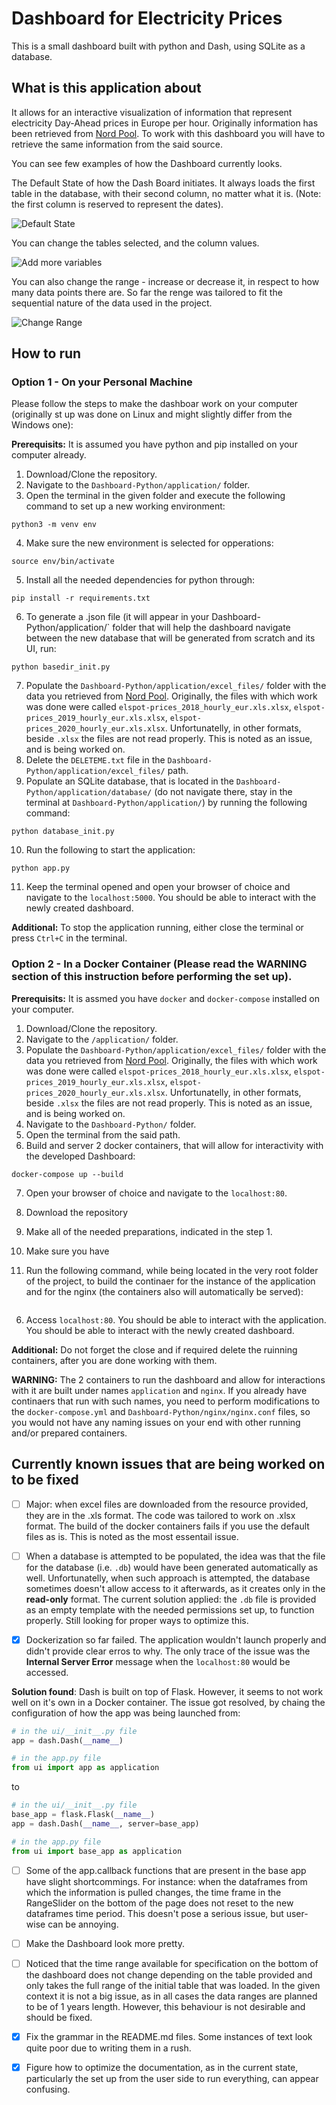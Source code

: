 # Dashboard for Electricity Prices

This is a small dashboard built with python and Dash, using SQLite as a database.

## What is this application about

It allows for an interactive visualization of information that represent electricity Day-Ahead prices in Europe per hour. Originally information has been retrieved from [Nord Pool](https://www.nordpoolgroup.com/historical-market-data/). To work with this dashboard you will have to retrieve the same information from the said source.

You can see few examples of how the Dashboard currently looks.

The Default State of how the Dash Board initiates. It always loads the first table in the database, with their second column, no matter what it is. (Note: the first column is reserved to represent the dates).

![](https://github.com/Si-ja/Dashboard-Python/blob/main/application/visuals/DefaultState.png "Default State")

You can change the tables selected, and the column values.

![](https://github.com/Si-ja/Dashboard-Python/blob/main/application/visuals/AddingCountries.png "Add more variables")

You can also change the range - increase or decrease it, in respect to how many data points there are. So far the renge was tailored to fit the sequential nature of the data used in the project.

![](https://github.com/Si-ja/Dashboard-Python/blob/main/application/visuals/ChangingRange.png "Change Range")

## How to run

### Option 1 - On your Personal Machine

Please follow the steps to make the dashboar work on your computer (originally st up was done on Linux and might slightly differ from the Windows one):

__Prerequisits:__ It is assumed you have python and pip installed on your computer already. 

1. Download/Clone the repository.
2. Navigate to the `Dashboard-Python/application/` folder.
3. Open the terminal in the given folder and execute the following command to set up a new working environment:
```shell
python3 -m venv env
```
4. Make sure the new environment is selected for opperations:
```shell
source env/bin/activate
```
5. Install all the needed dependencies for python through:
```
pip install -r requirements.txt
```
6. To generate a .json file (it will appear in your Dashboard-Python/application/` folder that will help the dashboard navigate between the new database that will be generated from scratch and its UI, run:
```shell
python basedir_init.py
```
7. Populate the `Dashboard-Python/application/excel_files/` folder with the data you retrieved from [Nord Pool](https://www.nordpoolgroup.com/historical-market-data/). Originally, the files with which work was done were called `elspot-prices_2018_hourly_eur.xls.xlsx`, `elspot-prices_2019_hourly_eur.xls.xlsx`, `elspot-prices_2020_hourly_eur.xls.xlsx`. Unfortunatelly, in other formats, beside `.xlsx` the files are not read properly. This is noted as an issue, and is being worked on.
8. Delete the `DELETEME.txt` file in the `Dashboard-Python/application/excel_files/` path.
9. Populate an SQLite database, that is located in the `Dashboard-Python/application/database/` (do not navigate there, stay in the terminal at `Dashboard-Python/application/`) by running the following command:
```shell
python database_init.py
```
10. Run the following to start the application:
```shell
python app.py
```
11. Keep the terminal opened and open your browser of choice and navigate to the `localhost:5000`. You should be able to interact with the newly created dashboard.

__Additional:__ To stop the application running, either close the terminal or press `Ctrl+C` in the terminal.

### Option 2 - In a Docker Container (Please read the WARNING section of this instruction before performing the set up).

__Prerequisits:__ It is assmed you have `docker` and `docker-compose` installed on your computer.

1. Download/Clone the repository.
2. Navigate to the `/application/` folder.
3. Populate the `Dashboard-Python/application/excel_files/` folder with the data you retrieved from [Nord Pool](https://www.nordpoolgroup.com/historical-market-data/). Originally, the files with which work was done were called `elspot-prices_2018_hourly_eur.xls.xlsx`, `elspot-prices_2019_hourly_eur.xls.xlsx`, `elspot-prices_2020_hourly_eur.xls.xlsx`. Unfortunatelly, in other formats, beside `.xlsx` the files are not read properly. This is noted as an issue, and is being worked on.
4. Navigate to the `Dashboard-Python/` folder. 
5. Open the terminal from the said path.
6. Build and server 2 docker containers, that will allow for interactivity with the developed Dashboard:
```shell
docker-compose up --build
```
7. Open your browser of choice and navigate to the `localhost:80`. 

2. Download the repository
3. Make all of the needed preparations, indicated in the step 1.
4. Make sure you have 
5. Run the following command, while being located in the very root folder of the project, to build the continaer for the instance of the application and for the nginx (the containers also will automatically be served):
```shell

```
6. Access `localhost:80`. You should be able to interact with the application. You should be able to interact with the newly created dashboard.

__Additional:__ Do not forget the close and if required delete the ruinning containers, after you are done working with them.

__WARNING:__ The 2 containers to run the dashboard and allow for interactions with it are built under names `application` and `nginx`. If you already have continaers that run with such names, you need to perform modifications to the `docker-compose.yml` and `Dashboard-Python/nginx/nginx.conf` files, so you would not have any naming issues on your end with other running and/or prepared containers.

## Currently known issues that are being worked on to be fixed

- [ ] Major: when excel files are downloaded from the resource provided, they are in the .xls format. The code was tailored to work on .xlsx format. The build of the docker containers fails if you use the default files as is. This is noted as the most essentail issue. 

- [ ] When a database is attempted to be populated, the idea was that the file for the database (i.e. `.db`) would have been generated automatically as well. Unfortunatelly, when such approach is attempted, the database sometimes doesn't allow access to it afterwards, as it creates only in the __read-only__ format. The current solution applied: the `.db` file is provided as an empty template with the needed permissions set up, to function properly. Still looking for proper ways to optimize this.

- [X] Dockerization so far failed. The application wouldn't launch properly and didn't provide clear erros to why. The only trace of the issue was the __Internal Server Error__ message when the `localhost:80` would be accessed.

__Solution found__: Dash is built on top of Flask. However, it seems to not work well on it's own in a Docker container. The issue got resolved, by chaing the configuration of how the app was being launched from:

```python
# in the ui/__init__.py file
app = dash.Dash(__name__)

# in the app.py file
from ui import app as application
```

to 

```python
# in the ui/__init__.py file
base_app = flask.Flask(__name__)
app = dash.Dash(__name__, server=base_app)

# in the app.py file
from ui import base_app as application
```

- [ ] Some of the app.callback functions that are present in the base app have slight shortcommings. For instance: when the dataframes from which the information is pulled changes, the time frame in the RangeSlider on the bottom of the page does not reset to the new dataframes time period. This doesn't pose a serious issue, but user-wise can be annoying.

- [ ] Make the Dashboard look more pretty.

- [ ] Noticed that the time range available for specification on the bottom of the dashboard does not change depending on the table provided and only takes the full range of the initial table that was loaded. In the given context it is not a big issue, as in all cases the data ranges are planned to be of 1 years length. However, this behaviour is not desirable and should be fixed.

- [X] Fix the grammar in the README.md files. Some instances of text look quite poor due to writing them in a rush.

- [X] Figure how to optimize the documentation, as in the current state, particularly the set up from the user side to run everything, can appear confusing.

